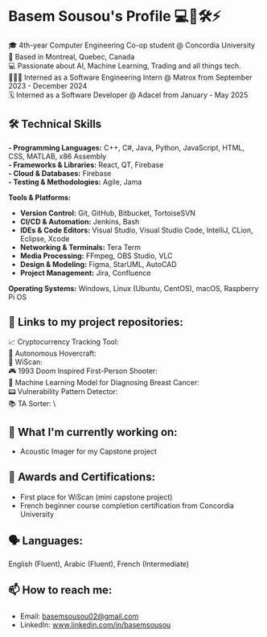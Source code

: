 # Basem Sousou's Profile 💻🦾🛠️⚡️

#### 
🎓 4th-year Computer Engineering Co-op student @ Concordia University\
📍 Based in Montreal, Quebec, Canada\
💻 Passionate about AI, Machine Learning, Trading and all things tech.\
👩🏻‍💻 Interned as a Software Engineering Intern @ Matrox from September 2023 - December 2024\
🗓️ Interned as a Software Developer @ Adacel from January - May 2025
##

## 🛠️ Technical Skills
**- Programming Languages:** C++, C#, Java, Python, JavaScript, HTML, CSS, MATLAB, x86 Assembly  
**- Frameworks & Libraries:** React, QT, Firebase  
**- Cloud & Databases:** Firebase  
**- Testing & Methodologies:** Agile, Jama

**Tools & Platforms:**  
- **Version Control:** Git, GitHub, Bitbucket, TortoiseSVN  
- **CI/CD & Automation:** Jenkins, Bash  
- **IDEs & Code Editors:** Visual Studio, Visual Studio Code, IntelliJ, CLion, Eclipse, Xcode  
- **Networking & Terminals:** Tera Term  
- **Media Processing:** FFmpeg, OBS Studio, VLC  
- **Design & Modeling:** Figma, StarUML, AutoCAD  
- **Project Management:** Jira, Confluence
  
**Operating Systems:** Windows, Linux (Ubuntu, CentOS), macOS, Raspberry Pi OS

## 🔗 Links to my project repositories:
📈 Cryptocurrency Tracking Tool: \
🔧 Autonomous Hovercraft: \
🛜 WiScan: \
🎮 1993 Doom Inspired First-Person Shooter: \
💊 Machine Learning Model for Diagnosing Breast Cancer: \
📟 Vulnerability Pattern Detector: \
📚 TA Sorter: \
##

## 🔭 What I'm currently working on:
- Acoustic Imager for my Capstone project
##

## 🥇 Awards and Certifications:
#### 
- First place for WiScan (mini capstone project)
- French beginner course completion certification from Concordia University
##

## 🗣️ Languages:
English (Fluent), Arabic (Fluent), French (Intermediate)

## 📫 How to reach me:
###
- Email: basemsousou02@gmail.com
- LinkedIn: www.linkedin.com/in/basemsousou
